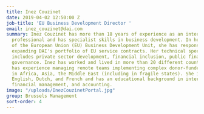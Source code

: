 ```yaml
---
title: Inez Couzinet
date: 2019-04-02 12:50:00 Z
job-title: 'EU Business Development Director '
email: inez_couzinet@dai.com
summary: Inez Couzinet has more than 18 years of experience as an international development
  professional and has specialist skills in business development. In her role as co-lead
  of the European Union (EU) Business Development Unit, she has responsibility for
  expanding DAI's portfolio of EU service contracts. Her technical specialisation
  includes private sector development, financial inclusion, public financial management,
  governance. Inez has worked and lived in more than 20 different countries and also
  has experience managing remote teams implementing complex donor-funded projects
  in Africa, Asia, the Middle East (including in fragile states). She is fluent in
  English, Dutch, and French and has an educational background in international affairs,
  financial management, and accounting.
image: "/uploads/InezCouzinetPortal.jpg"
group: Brussels Management
sort-order: 4
---
```


